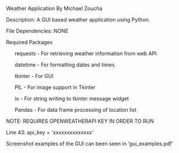 Weather Application
By Michael Zoucha


Description: A GUI based weather application using Python.


File Dependencies: NONE


Required Packages

&nbsp;&nbsp;&nbsp;&nbsp;&nbsp;&nbsp;requests - For retrieving weather information from web API

&nbsp;&nbsp;&nbsp;&nbsp;&nbsp;&nbsp;datetime - For formatting dates and times

&nbsp;&nbsp;&nbsp;&nbsp;&nbsp;&nbsp;tkinter - For GUI

&nbsp;&nbsp;&nbsp;&nbsp;&nbsp;&nbsp;PIL - For image support in Tkinter

&nbsp;&nbsp;&nbsp;&nbsp;&nbsp;&nbsp;io - For string writing to tkinter message widget

&nbsp;&nbsp;&nbsp;&nbsp;&nbsp;&nbsp;Pandas - For data frame processing of location list


NOTE: REQUIRES OPENWEATHERAPI KEY IN ORDER TO RUN

Line 43:
api_key = 'xxxxxxxxxxxxxx'


Screenshot examples of the GUI can been seen in 'gui_examples.pdf'
